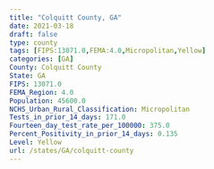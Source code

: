 ```yaml
---
title: "Colquitt County, GA"
date: 2021-03-18
draft: false
type: county
tags: [FIPS:13071.0,FEMA:4.0,Micropolitan,Yellow]
categories: [GA]
County: Colquitt County
State: GA
FIPS: 13071.0
FEMA_Region: 4.0
Population: 45600.0
NCHS_Urban_Rural_Classification: Micropolitan
Tests_in_prior_14_days: 171.0
Fourteen_day_test_rate_per_100000: 375.0
Percent_Positivity_in_prior_14_days: 0.135
Level: Yellow
url: /states/GA/colquitt-county
---
```



